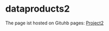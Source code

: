 # dataproducts2

The page ist hosted on Gituhb pages:
[Project2](https://michael-gm.github.io/index2.html)
